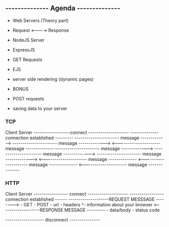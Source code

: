## -------------- Agenda --------------

- Web Servers (Theory part)
- Request <----> Response
- NodeJS Server
- ExpressJS
- GET Requests
- EJS
- server side rendering (dynamic pages)

- BONUS

- POST requests
- saving data to your server


### TCP

Client                                     Server
------------------connect --------------------
--------------connection established ---------
---------------------- message ------------->
---------------------- message ------------->
<--------------------- message --------------
---------------------- message ------------->
---------------------- message ------------->
---------------------- message ------------->
<--------------------- message --------------
<--------------------- message --------------
<--------------------- message --------------

### HTTP

Client                                    Server
----------------- connect --------------------
-----------------connection established ------
--------------------REQUEST MESSSAGE -------->
                  - GET
                  - POST
                  - url
                  - headers
                   ^- information about your browser
<-------------------RESPONSE MESSAGE ---------
                  - data/body
                  - status code
                  

------------------- disconnect ---------------
